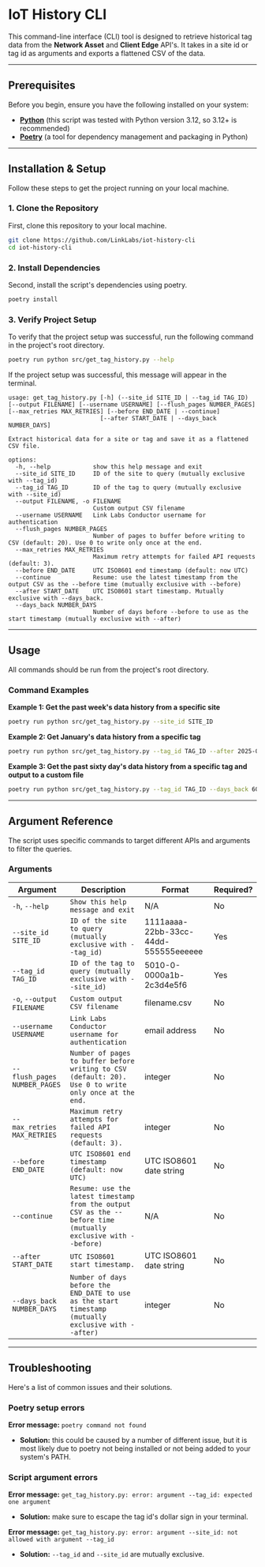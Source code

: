 # IoT History CLI
This command-line interface (CLI) tool is designed to retrieve historical tag data from the **Network Asset** and **Client Edge** API's. It takes in a site id or tag id as arguments and exports a flattened CSV of the data.

---
## Prerequisites
Before you begin, ensure you have the following installed on your system:
- **[Python](https://www.python.org/downloads/)** (this script was tested with Python version 3.12, so 3.12+ is recommended)
- **[Poetry](https://python-poetry.org/docs/)** (a tool for dependency management and packaging in Python)

---
## Installation & Setup
Follow these steps to get the project running on your local machine.

### 1. Clone the Repository
First, clone this repository to your local machine.

```bash
git clone https://github.com/LinkLabs/iot-history-cli
cd iot-history-cli
```

### 2. Install Dependencies
Second, install the script's dependencies using poetry.

```bash
poetry install
```

### 3. Verify Project Setup
To verify that the project setup was successful, run the following command in the project's root directory.
```bash
poetry run python src/get_tag_history.py --help
```

If the project setup was successful, this message will appear in the terminal.
```
usage: get_tag_history.py [-h] (--site_id SITE_ID | --tag_id TAG_ID) [--output FILENAME] [--username USERNAME] [--flush_pages NUMBER_PAGES] [--max_retries MAX_RETRIES] [--before END_DATE | --continue]
                          [--after START_DATE | --days_back NUMBER_DAYS]

Extract historical data for a site or tag and save it as a flattened CSV file.

options:
  -h, --help            show this help message and exit
  --site_id SITE_ID     ID of the site to query (mutually exclusive with --tag_id)
  --tag_id TAG_ID       ID of the tag to query (mutually exclusive with --site_id)
  --output FILENAME, -o FILENAME
                        Custom output CSV filename
  --username USERNAME   Link Labs Conductor username for authentication
  --flush_pages NUMBER_PAGES
                        Number of pages to buffer before writing to CSV (default: 20). Use 0 to write only once at the end.
  --max_retries MAX_RETRIES
                        Maximum retry attempts for failed API requests (default: 3).
  --before END_DATE     UTC ISO8601 end timestamp (default: now UTC)
  --continue            Resume: use the latest timestamp from the output CSV as the --before time (mutually exclusive with --before)
  --after START_DATE    UTC ISO8601 start timestamp. Mutually exclusive with --days_back.
  --days_back NUMBER_DAYS
                        Number of days before --before to use as the start timestamp (mutually exclusive with --after)
```

---
## Usage
All commands should be run from the project's root directory.

### Command Examples

**Example 1: Get the past week's data history from a specific site**

```bash
poetry run python src/get_tag_history.py --site_id SITE_ID
```

**Example 2: Get January's data history from a specific tag**

```bash
poetry run python src/get_tag_history.py --tag_id TAG_ID --after 2025-01-01T00:00:00Z --before 2025-02-01T00:00:00Z
```

**Example 3: Get the past sixty day's data history from a specific tag and output to a custom file**

```bash
poetry run python src/get_tag_history.py --tag_id TAG_ID --days_back 60 --output FILENAME
```

---
## Argument Reference

The script uses specific commands to target different APIs and arguments to filter the queries.

### Arguments

|Argument|Description|Format|Required?|
|---|---|---|---|
|`-h`, `--help`|`Show this help message and exit`|N/A|No|
|`--site_id SITE_ID`|`ID of the site to query (mutually exclusive with --tag_id)`|1111aaaa-22bb-33cc-44dd-555555eeeeee|Yes|
|`--tag_id TAG_ID`|`ID of the tag to query (mutually exclusive with --site_id)`|$501$0-0-0000a1b-2c3d4e5f6|Yes|
|`-o`, `--output FILENAME`|`Custom output CSV filename`|filename.csv|No|
|`--username USERNAME`|`Link Labs Conductor username for authentication`|email address|No|
|`--flush_pages NUMBER_PAGES`|`Number of pages to buffer before writing to CSV (default: 20). Use 0 to write only once at the end.`|integer|No|
|`--max_retries MAX_RETRIES`|`Maximum retry attempts for failed API requests (default: 3).`|integer|No|
|`--before END_DATE`|`UTC ISO8601 end timestamp (default: now UTC)`|UTC ISO8601 date string|No|
|`--continue`|`Resume: use the latest timestamp from the output CSV as the --before time (mutually exclusive with --before)`|N/A|No|
|`--after START_DATE`|`UTC ISO8601 start timestamp.`|UTC ISO8601 date string|No|
|`--days_back NUMBER_DAYS`|`Number of days before the END_DATE to use as the start timestamp (mutually exclusive with --after)`|integer|No|

---
## Troubleshooting
Here's a list of common issues and their solutions.

### Poetry setup errors
**Error message:** `poetry command not found`
- **Solution:** this could be caused by a number of different issue, but it is most likely due to poetry not being installed or not being added to your system's PATH.

### Script argument errors
**Error message:** `get_tag_history.py: error: argument --tag_id: expected one argument`
- **Solution:** make sure to escape the tag id's dollar sign in your terminal.

**Error message:** `get_tag_history.py: error: argument --site_id: not allowed with argument --tag_id`
- **Solution:** `--tag_id` and `--site_id` are mutually exclusive.